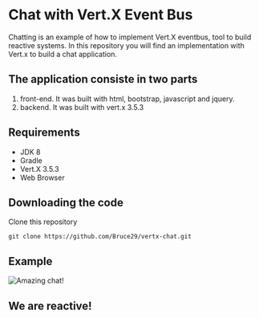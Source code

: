 # Chat with Vert.X Event Bus
Chatting is an example of how to implement Vert.X eventbus, tool to build reactive systems.
In this repository you will find an implementation with Vert.x to build a chat application.

## The application consiste in two parts 
1) front-end. It was built with html, bootstrap, javascript and jquery.
2) backend. It was built with vert.x 3.5.3

## Requirements  
- JDK 8
- Gradle
- Vert.X 3.5.3
- Web Browser

## Downloading the code
Clone this repository 
```
git clone https://github.com/Bruce29/vertx-chat.git
```
## Example
![Amazing chat!](/Vertx-Chat.gif)
## We are reactive!
